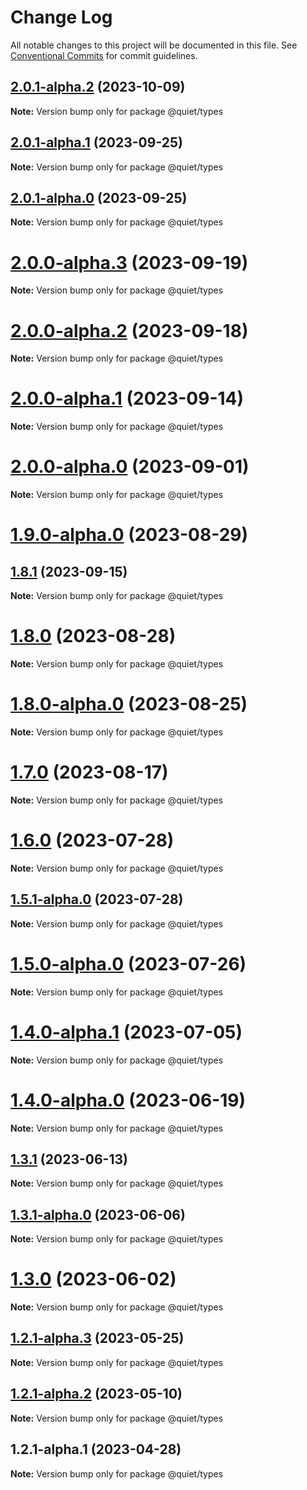 # Change Log

All notable changes to this project will be documented in this file.
See [Conventional Commits](https://conventionalcommits.org) for commit guidelines.

## [2.0.1-alpha.2](https://github.com/TryQuiet/quiet/compare/@quiet/types@2.0.1-alpha.1...@quiet/types@2.0.1-alpha.2) (2023-10-09)

**Note:** Version bump only for package @quiet/types





## [2.0.1-alpha.1](https://github.com/ZbayApp/monorepo/compare/@quiet/types@2.0.1-alpha.0...@quiet/types@2.0.1-alpha.1) (2023-09-25)

**Note:** Version bump only for package @quiet/types





## [2.0.1-alpha.0](https://github.com/ZbayApp/monorepo/compare/@quiet/types@2.0.0-alpha.3...@quiet/types@2.0.1-alpha.0) (2023-09-25)

**Note:** Version bump only for package @quiet/types





# [2.0.0-alpha.3](https://github.com/TryQuiet/quiet/compare/@quiet/types@2.0.0-alpha.2...@quiet/types@2.0.0-alpha.3) (2023-09-19)

**Note:** Version bump only for package @quiet/types





# [2.0.0-alpha.2](https://github.com/TryQuiet/quiet/compare/@quiet/types@1.8.1...@quiet/types@2.0.0-alpha.2) (2023-09-18)

**Note:** Version bump only for package @quiet/types





# [2.0.0-alpha.1](https://github.com/TryQuiet/quiet/compare/@quiet/types@2.0.0-alpha.0...@quiet/types@2.0.0-alpha.1) (2023-09-14)

**Note:** Version bump only for package @quiet/types





# [2.0.0-alpha.0](https://github.com/TryQuiet/quiet/compare/@quiet/types@1.9.0-alpha.0...@quiet/types@2.0.0-alpha.0) (2023-09-01)

**Note:** Version bump only for package @quiet/types





# [1.9.0-alpha.0](/compare/@quiet/types@1.8.0...@quiet/types@1.9.0-alpha.0) (2023-08-29)
## [1.8.1](https://github.com/TryQuiet/quiet/compare/@quiet/types@1.8.0...@quiet/types@1.8.1) (2023-09-15)

**Note:** Version bump only for package @quiet/types





# [1.8.0](/compare/@quiet/types@1.8.0-alpha.0...@quiet/types@1.8.0) (2023-08-28)

**Note:** Version bump only for package @quiet/types





# [1.8.0-alpha.0](https://github.com/TryQuiet/quiet/compare/@quiet/types@1.7.0...@quiet/types@1.8.0-alpha.0) (2023-08-25)

**Note:** Version bump only for package @quiet/types





# [1.7.0](https://github.com/TryQuiet/quiet/compare/@quiet/types@1.5.1-alpha.0...@quiet/types@1.7.0) (2023-08-17)

**Note:** Version bump only for package @quiet/types





# [1.6.0](https://github.com/ZbayApp/monorepo/compare/@quiet/types@1.5.1-alpha.0...@quiet/types@1.6.0) (2023-07-28)

**Note:** Version bump only for package @quiet/types





## [1.5.1-alpha.0](https://github.com/ZbayApp/monorepo/compare/@quiet/types@1.5.0-alpha.0...@quiet/types@1.5.1-alpha.0) (2023-07-28)

**Note:** Version bump only for package @quiet/types





# [1.5.0-alpha.0](https://github.com/ZbayApp/monorepo/compare/@quiet/types@1.4.0-alpha.1...@quiet/types@1.5.0-alpha.0) (2023-07-26)

**Note:** Version bump only for package @quiet/types





# [1.4.0-alpha.1](https://github.com/TryQuiet/quiet/compare/@quiet/types@1.4.0-alpha.0...@quiet/types@1.4.0-alpha.1) (2023-07-05)

**Note:** Version bump only for package @quiet/types





# [1.4.0-alpha.0](https://github.com/ZbayApp/monorepo/compare/@quiet/types@1.3.1...@quiet/types@1.4.0-alpha.0) (2023-06-19)

**Note:** Version bump only for package @quiet/types





## [1.3.1](https://github.com/TryQuiet/quiet/compare/@quiet/types@1.3.1-alpha.0...@quiet/types@1.3.1) (2023-06-13)

**Note:** Version bump only for package @quiet/types





## [1.3.1-alpha.0](https://github.com/TryQuiet/quiet/compare/@quiet/types@1.3.0...@quiet/types@1.3.1-alpha.0) (2023-06-06)

**Note:** Version bump only for package @quiet/types





# [1.3.0](https://github.com/TryQuiet/quiet/compare/@quiet/types@1.2.1-alpha.3...@quiet/types@1.3.0) (2023-06-02)

**Note:** Version bump only for package @quiet/types





## [1.2.1-alpha.3](https://github.com/TryQuiet/quiet/compare/@quiet/types@1.2.1-alpha.2...@quiet/types@1.2.1-alpha.3) (2023-05-25)

**Note:** Version bump only for package @quiet/types





## [1.2.1-alpha.2](https://github.com/TryQuiet/quiet/compare/@quiet/types@1.2.1-alpha.1...@quiet/types@1.2.1-alpha.2) (2023-05-10)

**Note:** Version bump only for package @quiet/types





## 1.2.1-alpha.1 (2023-04-28)

**Note:** Version bump only for package @quiet/types
